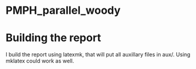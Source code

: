 # PMPH_parallel_woody

# Building the report
I build the report using latexmk, that will put all auxillary files in aux/. 
Using mklatex could work as well.
